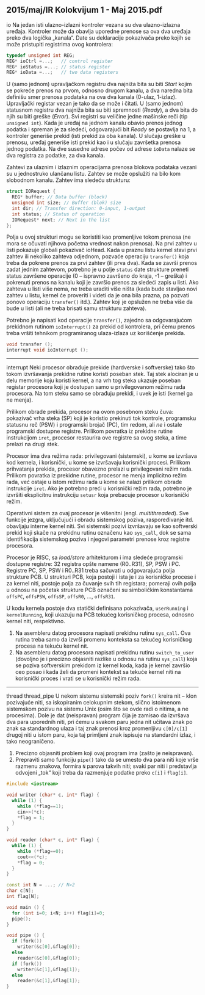 2015/maj/IR Kolokvijum 1 - Maj 2015.pdf
--------------------------------------------------------------------------------
io
Na jedan isti ulazno-izlazni kontroler vezana su dva ulazno-izlazna uređaja. Kontroler može
da obavlja uporedne prenose sa ova dva uređaja preko dva logička „kanala“. Date su
deklaracije pokazivača preko kojih se može pristupiti registrima ovog kontrolera:
```cpp
typedef unsigned int REG;
REG* ioCtrl =...;   // control register
REG* ioStatus =...; // status register
REG* ioData =...;   // two data registers
```
U (samo jednom) upravljačkom registru dva najniža bita su biti *Start* kojim se pokreće prenos
na prvom, odnosno drugom kanalu, a dva naredna bita definišu smer prenosa podataka na ova
dva kanala (0-ulaz, 1-izlaz). Upravljački registar vezan je tako da se može i čitati. U (samo
jednom) statusnom registru dva najniža bita su biti spremnosti (*Ready*), a dva bita do njih su
biti greške (*Error*). Svi registri su veličine jedne mašinske reči (tip `unsigned int`). Kada je
uređaj na jednom kanalu obavio prenos jednog podatka i spreman je za sledeći, odgovarajući
bit *Ready* se postavlja na 1, a kontroler generiše prekid (isti prekid za oba kanala). U slučaju
greške u prenosu, uređaj generiše isti prekid kao i u slučaju završetka prenosa jednog podatka.
Na dve susedne adrese počev od adrese `ioData` nalaze se dva registra za podatke, za dva
kanala.

Zahtevi za ulaznim i izlaznim operacijama prenosa blokova podataka vezani su u jednostruko
ulančanu listu. Zahtev se može opslužiti na bilo kom slobodnom kanalu. Zahtev ima sledeću
strukturu:
```cpp
struct IORequest {
  REG* buffer; // Data buffer (block)
  unsigned int size; // Buffer (blok) size
  int dir; // Transfer direction: 0-input, 1-output
  int status; // Status of operation
  IORequest* next; // Next in the list
};
```
Polja u ovoj strukturi mogu se koristiti kao promenljive tokom prenosa (ne mora se očuvati
njihova početna vrednost nakon prenosa). Na prvi zahtev u listi pokazuje globali pokazivač
ioHead. Kada u praznu listu kernel stavi prvi zahtev ili nekoliko zahteva odjednom, pozvaće
operaciju `transfer()`  koja treba da pokrene prenos za prvi zahtev (ili prva dva). Kada se
završi prenos zadat jednim zahtevom, potrebno je u polje `status` date strukture preneti status
završene operacije (0 – ispravno završeno do kraja, -1 – greška) i pokrenuti prenos na kanalu
koji je završio prenos za sledeći zapis u listi. Ako zahteva u listi više nema, ne treba uraditi
više ništa (kada bude stavljao novi zahtev u listu, kernel
će proveriti i videti da je ona bila
prazna, pa pozvati ponovo operaciju `transfer()` itd.). Zahtev koji je opslužen ne treba više
da bude u listi (ali ne treba brisati samu strukturu zahteva).

Potrebno je napisati kod operacije `transfer()`, zajedno sa odgovarajućom prekidnom
rutinom `ioInterrupt()` za prekid od kontrolera, pri čemu prenos treba vršiti tehnikom
programiranog ulaza-izlaza uz korišćenje prekida.
```cpp
void transfer ();
interrupt void ioInterrupt ();
```

--------------------------------------------------------------------------------
interrupt
Neki procesor obrađuje prekide (hardverske i softverske) tako što tokom izvršavanja prekidne
rutine koristi poseban stek. Taj stek alociran je u delu memorije koju koristi kernel, a na vrh
tog steka ukazuje poseban registar procesora koji je dostupan samo u privilegovanom režimu
rada procesora. Na tom steku samo se obrađuju prekidi, i uvek je isti (kernel ga ne menja).

Prilikom obrade prekida, procesor na ovom posebnom steku čuva: pokazivač vrha steka (SP)
koji je koristio prekinuti tok kontrole, programsku statusnu reč (PSW) i programski brojač
(PC), tim redom, ali *ne* i ostale programski dostupne registre. Prilikom povratka iz prekidne
rutine instrukcijom `iret`, procesor restaurira ove registre sa ovog steka, a time prelazi na
drugi stek.

Procesor ima dva režima rada: privilegovani (sistemski), u kome se izvršava kod kernela, i
korisnički, u kome se izvršavaju korisnički procesi. Prilikom prihvatanja prekida, procesor
obavezno prelazi u privilegovani režim rada. Prilikom povratka iz prekidne rutine, procesor ne
menja implicitno režim rada, već ostaje u istom režimu rada u kome se nalazi prilikom obrade
instrukcije `iret`. Ako je potrebno preći u korisnički režim rada, potrebno je izvršiti
eksplicitnu instrukciju `setusr` koja prebacuje procesor u korisnički režim.

Operativni sistem za ovaj procesor je višenitni (engl. *multithreaded*). Sve funkcije jezgra,
uključujući i obradu sistemskog poziva, raspoređivanje itd. obavljaju interne kernel niti. Svi
sistemski pozivi izvršavaju se kao softverski prekid koji skače na prekidnu rutinu označenu
kao `sys_call`, dok se sama identifikacija sistemskog poziva i njegovi parametri prenose kroz
registre procesora.

Procesor je RISC, sa *load/store* arhitekturom i ima sledeće programski dostupne registre: 32
registra opšte namene (R0..R31), SP, PSW i PC. Registre PC, SP, PSW i R0..R31 treba
sačuvati u odgovarajuća polja strukture PCB. U strukturi PCB, koja postoji i ista je i za
korisničke procese i za kernel niti, postoje polja za čuvanje svih tih registara;  pomeraji ovih
polja u odnosu na početak strukture PCB označeni su simboličkim konstantama `offsPC`,
`offsPSW`, `offsSP`, `offsR0`, ..., `offsR31`.

U kodu kernela postoje dva statički definisana pokazivača, `userRunning` i `kernelRunning`,
koji ukazuju na PCB tekućeg korisničkog procesa, odnosno kernel niti, respektivno.

1. Na asembleru datog procesora napisati prekidnu rutinu `sys_call`. Ova rutina treba
samo da izvrši promenu konteksta sa tekućeg korisničkog procesa na tekuću kernel nit.
2. Na asembleru datog procesora napisati prekidnu rutinu
`switch_to_user` (dovoljno je i precizno objasniti razlike u odnosu na rutinu `sys_call`) koja se poziva softverskim prekidom
iz kernel koda, kada je kernel završio ceo posao i kada želi da promeni kontekst sa tekuće
kernel niti na korisnički proces i vrati se u korisnički režim rada.

--------------------------------------------------------------------------------
thread thread_pipe
U nekom sistemu sistemski poziv `fork()` kreira nit –  klon pozivajuće niti, sa iskopiranim
celokupnim stekom, slično istoimenom sistemskom pozivu na sistemu Unix (osim što se ovde
radi o nitima, a ne procesima). Dole je dat (neispravan) program čija je zamisao da izvršava
dva para uporednih niti, pri čemu u svakom paru jedna nit učitava znak po znak sa
standardnog ulaza i taj znak prenosi kroz promenljivu `c[0]/c[1]`  drugoj niti u istom paru,
koja taj primljeni znak ispisuje na standardni izlaz, i tako neograničeno.

1. Precizno objasniti problem koji ovaj program ima (zašto je neispravan).
2. Prepraviti samo funkciju `pipe()` tako da se umesto dva para niti koje vrše razmenu
znakova, formira `N` parova takvih niti; svaki par niti i predstavlja odvojeni „tok“ koji treba da
razmenjuje podatke preko
`c[i]` i `flag[i]`.

```cpp
#include <iostream>

void writer (char* c, int* flag) {
  while (1) {
    while (*flag==1);
    cin>>(*c);
    *flag = 1;
  }
}

void reader (char* c, int* flag) {
  while (1) {
    while (*flag==0);
    cout<<(*c);
    *flag = 0;
  }
}

const int N = ...; // N>2
char c[N];
int flag[N];

void main () {
  for (int i=0; i<N; i++) flag[i]=0;
  pipe();
}

void pipe () {
  if (fork())
    writer(&c[0],&flag[0]);
  else
    reader(&c[0],&flag[0]);
  if (fork())
    writer(&c[1],&flag[1]);
  else
    reader(&c[1],&flag[1]);
}
```
